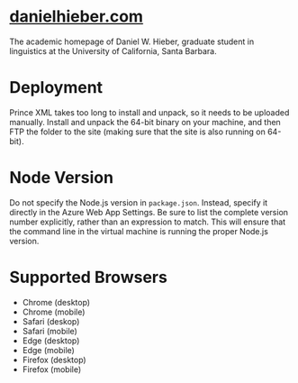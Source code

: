 # [danielhieber.com](https://danielhieber.com)

The academic homepage of Daniel W. Hieber, graduate student in linguistics at the University of California, Santa Barbara.

# Deployment
Prince XML takes too long to install and unpack, so it needs to be uploaded manually. Install and unpack the 64-bit binary on your machine, and then FTP the folder to the site (making sure that the site is also running on 64-bit).

# Node Version
Do not specify the Node.js version in `package.json`. Instead, specify it directly in the Azure Web App Settings. Be sure to list the complete version number explicitly, rather than an expression to match. This will ensure that the command line in the virtual machine is running the proper Node.js version.

# Supported Browsers
  - Chrome (desktop)
  - Chrome (mobile)
  - Safari (deskop)
  - Safari (mobile)
  - Edge (desktop)
  - Edge (mobile)
  - Firefox (desktop)
  - Firefox (mobile)

